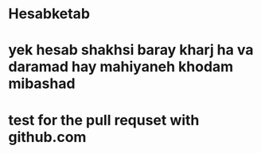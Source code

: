 # Hesabketab
# yek hesab shakhsi baray kharj ha va daramad hay mahiyaneh khodam mibashad
# test for the pull requset with github.com 
